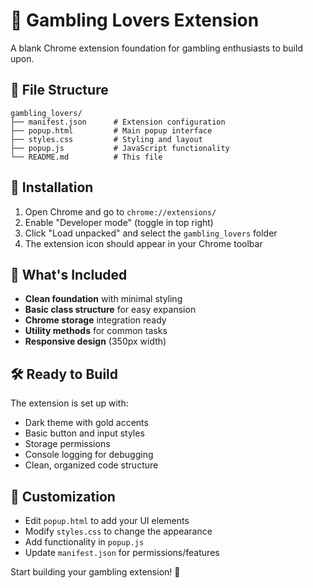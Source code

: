# 🎰 Gambling Lovers Extension

A blank Chrome extension foundation for gambling enthusiasts to build upon.

## 📁 File Structure

```
gambling_lovers/
├── manifest.json      # Extension configuration
├── popup.html         # Main popup interface
├── styles.css         # Styling and layout
├── popup.js           # JavaScript functionality
└── README.md          # This file
```

## 🚀 Installation

1. Open Chrome and go to `chrome://extensions/`
2. Enable "Developer mode" (toggle in top right)
3. Click "Load unpacked" and select the `gambling_lovers` folder
4. The extension icon should appear in your Chrome toolbar

## 🎯 What's Included

- **Clean foundation** with minimal styling
- **Basic class structure** for easy expansion
- **Chrome storage** integration ready
- **Utility methods** for common tasks
- **Responsive design** (350px width)

## 🛠️ Ready to Build

The extension is set up with:

- Dark theme with gold accents
- Basic button and input styles
- Storage permissions
- Console logging for debugging
- Clean, organized code structure

## 🎨 Customization

- Edit `popup.html` to add your UI elements
- Modify `styles.css` to change the appearance
- Add functionality in `popup.js`
- Update `manifest.json` for permissions/features

Start building your gambling extension! 🎲
